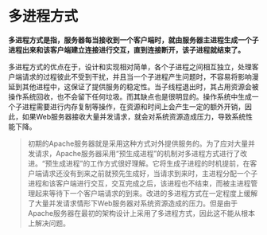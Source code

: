 # 多进程方式

<b>多进程方式是指，服务器每当接收到一个客户端时，就由服务器主进程生成一个子进程出来和该客户端建立连接进行交互，直到连接断开，该子进程就结束了。</b>

多进程方式的优点在于，设计和实现相对简单，各个子进程之间相互独立，处理客户端请求的过程彼此不受到干扰，并且当一个子进程产生问题时，不容易将影响漫延到其他进程中，这保证了提供服务的稳定性。当子线程退出时，其占用资源会被操作系统回收，也不会留下任何垃圾。而其缺点也是很明显的。操作系统中生成一个子进程需要进行内存复制等操作，在资源和时间上会产生一定的额外开销，因此，如果Web服务器接收大量并发请求，就会对系统资源造成压力，导致系统性能下降。

>初期的Apache服务器就是采用这种方式对外提供服务的。为了应对大量并发请求，Apache服务器采用“预生成进程”的机制对多进程方式进行了改进。“预生成进程”的工作方式很好理解。它将生成子进程的时机提前，在客户端请求还没有到来之前就预先生成好，当请求到来时，主进程分配一个子进程和该客户端进行交互，交互完成之后，该进程也不结束，而被主进程管理起来等待下一个客户端请求的到来。改进的多进程方式在一定程度上缓解了大量并发请求情形下Web服务器对系统资源造成的压力。但是由于Apache服务器在最初的架构设计上采用了多进程方式，因此这不能从根本上解决问题。